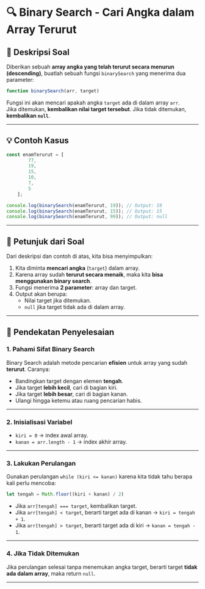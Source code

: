 
# 🔍 Binary Search - Cari Angka dalam Array Terurut

## 📝 Deskripsi Soal

Diberikan sebuah **array angka yang telah terurut secara menurun (descending)**, buatlah sebuah fungsi `binarySearch` yang menerima dua parameter:

```js
function binarySearch(arr, target)
```

Fungsi ini akan mencari apakah angka `target` ada di dalam array `arr`.  
Jika ditemukan, **kembalikan nilai target tersebut**. Jika tidak ditemukan, **kembalikan `null`**.

---

## 💡 Contoh Kasus

```js
const enamTerurut = [
        77,
        19,
        15,
        10,
        7,
        5
    ];

console.log(binarySearch(enamTerurut, 19)); // Output: 19
console.log(binarySearch(enamTerurut, 15)); // Output: 15
console.log(binarySearch(enamTerurut, 99)); // Output: null
```

---

## 📍 Petunjuk dari Soal

Dari deskripsi dan contoh di atas, kita bisa menyimpulkan:

1. Kita diminta **mencari angka** (`target`) dalam array.
2. Karena array sudah **terurut secara menaik**, maka kita **bisa menggunakan binary search**.
3. Fungsi menerima **2 parameter**: array dan target.
4. Output akan berupa:
   - Nilai target jika ditemukan.
   - `null` jika target tidak ada di dalam array.

---

## 🧠 Pendekatan Penyelesaian

### 1. Pahami Sifat Binary Search

Binary Search adalah metode pencarian **efisien** untuk array yang sudah **terurut**. Caranya:

- Bandingkan target dengan elemen **tengah**.
- Jika target **lebih kecil**, cari di bagian kiri.
- Jika target **lebih besar**, cari di bagian kanan.
- Ulangi hingga ketemu atau ruang pencarian habis.

---

### 2. Inisialisasi Variabel

- `kiri = 0` → index awal array.
- `kanan = arr.length - 1` → index akhir array.

---

### 3. Lakukan Perulangan

Gunakan perulangan `while (kiri <= kanan)` karena kita tidak tahu berapa kali perlu mencoba:

```js
let tengah = Math.floor((kiri + kanan) / 2)
```

- Jika `arr[tengah] === target`, kembalikan target.
- Jika `arr[tengah] < target`, berarti target ada di kanan → `kiri = tengah + 1`.
- Jika `arr[tengah] > target`, berarti target ada di kiri → `kanan = tengah - 1`.

---

### 4. Jika Tidak Ditemukan

Jika perulangan selesai tanpa menemukan angka target, berarti target **tidak ada dalam array**, maka return `null`.

---
